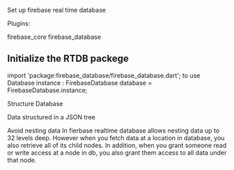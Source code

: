 Set up firebase real time database

Plugins: 

firebase_core
firebase_database

Initialize the RTDB packege
-
import 'package:firebase_database/firebase_database.dart';
to use Database instance :
FirebaseDatabase database = FirebaseDatabase.instance;

Structure Database

Data structured in a JSON tree

Avoid nesting data
In fierbase realtime database allows nesting data up to 32 levels deep. However when you fetch data at a location in database, you also retrieve all of its child nodes. In addition, when you grant someone read or write access at a node in db, you also grant them access to all data under that node.
